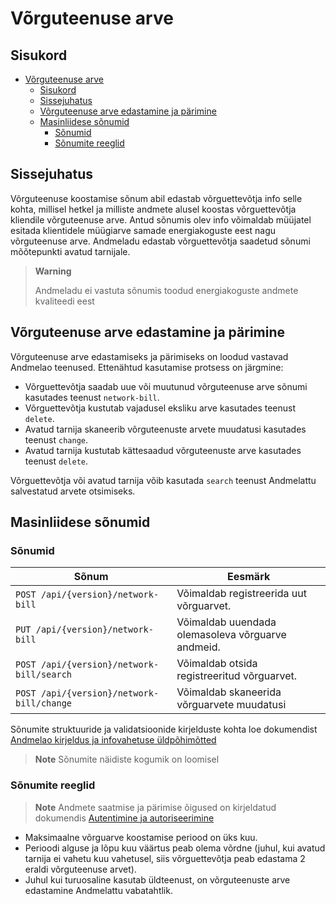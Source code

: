 # Võrguteenuse arve

## Sisukord

- [Võrguteenuse arve](#võrguteenuse-arve)
  - [Sisukord](#sisukord)
  - [Sissejuhatus](#sissejuhatus)
  - [Võrguteenuse arve edastamine ja pärimine](#võrguteenuse-arve-edastamine-ja-pärimine)
  - [Masinliidese sõnumid](#masinliidese-sõnumid)
    - [Sõnumid](#sõnumid)
    - [Sõnumite reeglid](#sõnumite-reeglid)

## Sissejuhatus

Võrguteenuse koostamise sõnum abil edastab võrguettevõtja info selle kohta, millisel hetkel ja milliste andmete alusel koostas võrguettevõtja kliendile võrguteenuse arve. Antud sõnumis olev info võimaldab müüjatel esitada klientidele müügiarve samade energiakoguste eest nagu võrguteenuse arve. Andmeladu edastab võrguettevõtja saadetud sõnumi mõõtepunkti avatud tarnijale.

> **Warning**
> 
> Andmeladu ei vastuta sõnumis toodud energiakoguste andmete kvaliteedi eest

## Võrguteenuse arve edastamine ja pärimine

Võrguteenuse arve edastamiseks ja pärimiseks on loodud vastavad Andmelao teenused. Ettenähtud kasutamise protsess on järgmine:

- Võrguettevõtja saadab uue või muutunud võrguteenuse arve sõnumi kasutades teenust `network-bill`.
- Võrguettevõtja kustutab vajadusel eksliku arve kasutades teenust `delete`.
- Avatud tarnija skaneerib võrguteenuste arvete muudatusi kasutades teenust `change`.
- Avatud tarnija kustutab kättesaadud võrguteenuste arve kasutades teenust `delete`.

Võrguettevõtja või avatud tarnija võib kasutada `search` teenust Andmelattu salvestatud arvete otsimiseks.

## Masinliidese sõnumid

### Sõnumid

| Sõnum                                      | Eesmärk                                                        |
|--------------------------------------------|----------------------------------------------------------------|
| `POST /api/{version}/network-bill`         | Võimaldab registreerida uut võrguarvet.                        |
| `PUT /api/{version}/network-bill`          | Võimaldab uuendada olemasoleva võrguarve andmeid.              |
| `POST /api/{version}/network-bill/search`  | Võimaldab otsida registreeritud võrguarvet.                    |
| `POST /api/{version}/network-bill/change`  | Võimaldab skaneerida võrguarvete muudatusi                     |

Sõnumite struktuuride ja validatsioonide kirjelduste kohta loe dokumendist [Andmelao kirjeldus ja infovahetuse üldpõhimõtted](01-avp-kirjeldus-ja-infovahetuse-yldpohimotted.md)

> **Note**
> Sõnumite näidiste kogumik on loomisel

### Sõnumite reeglid

> **Note**
> Andmete saatmise ja pärimise õigused on kirjeldatud dokumendis [Autentimine ja autoriseerimine](02-autentimine-ja-autoriseerimine.md)

- Maksimaalne võrguarve koostamise periood on üks kuu.
- Perioodi alguse ja lõpu kuu väärtus peab olema võrdne (juhul, kui avatud tarnija ei vahetu kuu vahetusel, siis võrguettevõtja peab edastama 2 eraldi võrguteenuse arvet).
- Juhul kui turuosaline kasutab üldteenust, on võrguteenuste arve edastamine Andmelattu vabatahtlik.

